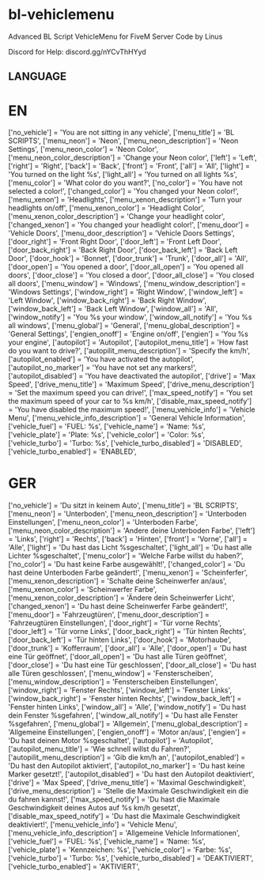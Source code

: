 # bl-vehiclemenu
 Advanced BL Script VehicleMenu for FiveM Server
 Code by Linus

Discord for Help: discord.gg/nYCvThHYyd

## LANGUAGE

# EN 

['no_vehicle'] = 'You are not sitting in any vehicle',
['menu_title'] = 'BL SCRIPTS',
['menu_neon'] = 'Neon',
['menu_neon_description'] = 'Neon Settings',
['menu_neon_color'] = 'Neon Color',
['menu_neon_color_description'] = 'Change your Neon color',
['left'] = 'Left',
['right'] = 'Right',
['back'] = 'Back',
['front'] = 'Front',
['all'] = 'All',
['light'] = 'You turned on the light %s',
['light_all'] = 'You turned on all lights %s',
['menu_color'] = 'What color do you want?',
['no_color'] = 'You have not selected a color!',
['changed_color'] = 'You changed your Neon color!',
['menu_xenon'] = 'Headlights',
['menu_xenon_description'] = 'Turn your headlights on/off',
['menu_xenon_color'] = 'Headlight Color',
['menu_xenon_color_description'] = 'Change your headlight color',
['changed_xenon'] = 'You changed your headlight color!',
['menu_door'] = 'Vehicle Doors',
['menu_door_description'] = 'Vehicle Doors Settings',
['door_right'] = 'Front Right Door',
['door_left'] = 'Front Left Door',
['door_back_right'] = 'Back Right Door',
['door_back_left'] = 'Back Left Door',
['door_hook'] = 'Bonnet',
['door_trunk'] = 'Trunk',
['door_all'] = 'All',
['door_open'] = 'You opened a door',
['door_all_open'] = 'You opened all doors',
['door_close'] = 'You closed a door',
['door_all_close'] = 'You closed all doors',
['menu_window'] = 'Windows',
['menu_window_description'] = 'Windows Settings',
['window_right'] = 'Right Window',
['window_left'] = 'Left Window',
['window_back_right'] = 'Back Right Window',
['window_back_left'] = 'Back Left Window',
['window_all'] = 'All',
['window_notify'] = 'You %s your window',
['window_all_notify'] = 'You %s all windows',
['menu_global'] = 'General',
['menu_global_description'] = 'General Settings',
['engien_onoff'] = 'Engine on/off',
['engien'] = 'You %s your engine',
['autopilot'] = 'Autopilot',
['autopilot_menu_title'] = 'How fast do you want to drive?',
['autopilit_menu_description'] = 'Specify the km/h',
['autopilot_enabled'] = 'You have activated the autopilot',
['autopilot_no_marker'] = 'You have not set any markers!',
['autopilot_disabled'] = 'You have deactivated the autopilot',
['drive'] = 'Max Speed',
['drive_menu_title'] = 'Maximum Speed',
['drive_menu_description'] = 'Set the maximum speed you can drive!',
['max_speed_notify'] = 'You set the maximum speed of your car to %s km/h',
['disable_max_speed_notify'] = 'You have disabled the maximum speed!',
['menu_vehicle_info'] = 'Vehicle Menu',
['menu_vehicle_info_description'] = 'General Vehicle Information',
['vehicle_fuel'] = 'FUEL: %s',
['vehicle_name'] = 'Name: %s',
['vehicle_plate'] = 'Plate: %s',
['vehicle_color'] = 'Color: %s',
['vehicle_turbo'] = 'Turbo: %s',
['vehicle_turbo_disabled'] = 'DISABLED',
['vehicle_turbo_enabled'] = 'ENABLED',

# GER
['no_vehicle'] = 'Du sitzt in keinem Auto',
    ['menu_title'] = 'BL SCRIPTS',
    ['menu_neon'] = 'Unterboden',
    ['menu_neon_description'] = 'Unterboden Einstellungen',
    ['menu_neon_color'] = 'Unterboden Farbe', 
    ['menu_neon_color_description'] = 'Andere deine Unterboden Farbe',
    ['left'] = 'Links', 
    ['right'] = 'Rechts', 
    ['back'] = 'Hinten',
    ['front'] = 'Vorne',
    ['all'] = 'Alle',
    ['light'] = 'Du hast das Licht %sgeschaltet',
    ['light_all'] = 'Du hast alle Lichter %sgeschaltet',
    ['menu_color'] = 'Welche Farbe willst du haben?',
    ['no_color'] = 'Du hast keine Farbe ausgewählt!',
    ['changed_color'] = 'Du hast deine Unterboden Farbe geändert!',
    ['menu_xenon'] = 'Scheinferfer',
    ['menu_xenon_description'] = 'Schalte deine Scheinwerfer an/aus',
    ['menu_xenon_color'] = 'Scheinwerfer Farbe',
    ['menu_xenon_color_description'] = 'Ändere dein Scheinwerfer Licht',
    ['changed_xenon'] = 'Du hast deine Scheinwerfer Farbe geändert!',
    ['menu_door'] = 'Fahrzeugtüren',
    ['menu_door_description'] = 'Fahrzeugtüren Einstellungen',
    ['door_right'] = 'Tür vorne Rechts',
    ['door_left'] = 'Tür vorne Links',
    ['door_back_right'] = 'Tür hinten Rechts',
    ['door_back_left'] = 'Tür hinten Links',
    ['door_hook'] = 'Motorhaube',
    ['door_trunk'] = 'Kofferraum',
    ['door_all'] = 'Alle',
    ['door_open'] = 'Du hast eine Tür geöffnet',
    ['door_all_open'] = 'Du hast alle Türen geöffnet',
    ['door_close'] = 'Du hast eine Tür geschlossen',
    ['door_all_close'] = 'Du hast alle Türen geschlossen',
    ['menu_window'] = 'Fensterscheiben',
    ['menu_window_description'] = 'Fensterscheiben Einstellungen',
    ['window_right'] = 'Fenster Rechts',
    ['window_left'] = 'Fenster Links',
    ['window_back_right'] = 'Fenster hinten Rechts', 
    ['window_back_left'] = 'Fenster hinten Links',
    ['window_all'] = 'Alle',
    ['window_notify'] = 'Du hast dein Fenster %sgefahren',
    ['window_all_notify'] = 'Du hast alle Fenster %sgefahren',
    ['menu_global'] = 'Allgemein',
    ['menu_global_description'] = 'Allgemeine Einstellungen',
    ['engien_onoff'] = 'Motor an/aus',
    ['engien'] = 'Du hast deinen Motor %sgeschaltet',
    ['autopilot'] = 'Autopilot',
    ['autopilot_menu_title'] = 'Wie schnell willst du Fahren?',
    ['autopilit_menu_description'] = 'Gib die km/h an',
    ['autopilot_enabled'] = 'Du hast den Autopilot aktiviert',
    ['autopilot_no_marker'] = 'Du hast keine Marker gesetzt!',
    ['autopilot_disabled'] = 'Du hast den Autopilot deaktiviert',
    ['drive'] = 'Max Speed',
    ['drive_menu_title'] = 'Maximal Geschwindigkeit',
    ['drive_menu_description'] = 'Stelle die Maximale Geschwindigkeit ein die du fahren kannst!',
    ['max_speed_notify'] = 'Du hast die Maximale Geschwindigkeit deines Autos auf %s km/h gesetzt',
    ['disable_max_speed_notify'] = 'Du hast die Maximale Geschwindigkeit deaktiviert!',
    ['menu_vehicle_info'] = 'Vehicle Menu',
    ['menu_vehicle_info_description'] = 'Allgemeine Vehicle Informationen',
    ['vehicle_fuel'] = 'FUEL: %s',
    ['vehicle_name'] = 'Name: %s',
    ['vehicle_plate'] = 'Kennzeichen: %s',
    ['vehicle_color'] = 'Farbe: %s',
    ['vehicle_turbo'] = 'Turbo:  %s',
    ['vehicle_turbo_disabled'] = 'DEAKTIVIERT',
    ['vehicle_turbo_enabled'] = 'AKTIVIERT',